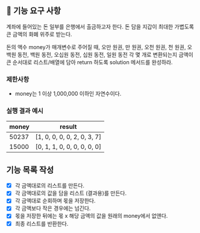## 🚀 기능 요구 사항

계좌에 들어있는 돈 일부를 은행에서 출금하고자 한다. 돈 담을 지갑이 최대한 가볍도록 큰 금액의 화폐 위주로 받는다.

돈의 액수 money가 매개변수로 주어질 때, 오만 원권, 만 원권, 오천 원권, 천 원권, 오백원 동전, 백원 동전, 오십원 동전, 십원 동전, 일원 동전 각 몇 개로 변환되는지 금액이 큰 순서대로 리스트/배열에 담아 return 하도록 solution 메서드를 완성하라.

### 제한사항

- money는 1 이상 1,000,000 이하인 자연수이다.

### 실행 결과 예시

| money | result |
| --- | --- |
| 50237	| [1, 0, 0, 0, 0, 2, 0, 3, 7] |
| 15000	| [0, 1, 1, 0, 0, 0, 0, 0, 0] |

## 기능 목록 작성
- [x] 각 금액대로의 리스트를 만든다.
- [x] 각 금액대로의 값을 담을 리스트 (결과용)를 만든다.
- [x] 각 금액대로 순회하며 몫을 저장한다.
- [x] 각 금액보다 작은 경우에는 넘긴다.
- [x] 몫을 저장한 뒤에는 몫 x 해당 금액의 값을 원래의 money에서 없앤다.
- [x] 최종 리스트를 반환한다.

